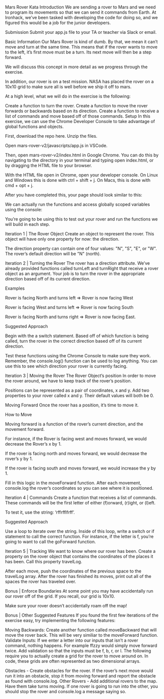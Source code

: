Mars Rover Kata
Introduction
We are sending a rover to Mars and we need to program its movements so that we can send it commands from Earth. At Ironhack, we’ve been tasked with developing the code for doing so, and we figured this would be a job for the junior developers.


Submission
Submit your app.js file to your TA or teacher via Slack or email.

Basic Information
Our Mars Rover is kind of dumb. By that, we mean it can’t move and turn at the same time. This means that if the rover wants to move to the left, it’s first move must be a turn. Its next move will then be a step forward.

We will discuss this concept in more detail as we progress through the exercise.

In addition, our rover is on a test mission. NASA has placed the rover on a 10x10 grid to make sure all is well before we ship it off to mars.

At a high level, what we will do in the exercise is the following:

Create a function to turn the rover.
Create a function to move the rover forwards or backwards based on its direction.
Create a function to receive a list of commands and move based off of those commands.
Setup
In this exercise, we can use the Chrome Developer Console to take advantage of global functions and objects.

First, download the repo here. Unzip the files.

Open mars-rover-v2/javascripts/app.js in VSCode.

Then, open mars-rover-v2/index.html in Google Chrome. You can do this by navigating to the directory in your terminal and typing open index.html, or by dragging the HTML file to your browser.

With the HTML file open in Chrome, open your developer console. On Linux and Windows this is done with ctrl + shift + j. On Macs, this is done with cmd + opt + j.

After you have completed this, your page should look similar to this:



We can actually run the functions and access globally scoped variables using the console:



You’re going to be using this to test out your rover and run the functions we will build in each step.

Iteration 1 | The Rover Object
Create an object to represent the rover. This object will have only one property for now: the direction.

The direction property can contain one of four values: "N", "S", "E", or "W". The rover’s default direction will be "N" (north).

Iteration 2 | Turning the Rover
The rover has a direction attribute. We’ve already provided functions called turnLeft and turnRight that receive a rover object as an argument. Your job is to turn the rover in the appropriate direction based off of its current direction.

Examples

Rover is facing North and turns left => Rover is now facing West

Rover is facing West and turns left => Rover is now facing South

Rover is facing North and turns right => Rover is now facing East.


Suggested Approach

Begin with the a switch statement. Based off of which function is being called, turn the rover in the correct direction based off of its current direction.

Test these functions using the Chrome Console to make sure they work. Remember, the console.log() function can be used to log anything. You can use this to see which direction your rover is currently facing.

Iteration 3 | Moving the Rover
The Rover Object’s position
In order to move the rover around, we have to keep track of the rover’s position.

Positions can be represented as a pair of coordinates, x and y. Add two properties to your rover called x and y. Their default values will both be 0.


Moving Forward
Once the rover has a position, it’s time to move it.


How to Move

Moving forward is a function of the rover’s current direction, and the movement forward.

For instance, if the Rover is facing west and moves forward, we would decrease the Rover’s x by 1.

If the rover is facing north and moves forward, we would decrease the rover’s y by 1.

If the rover is facing south and moves forward, we would increase the y by 1.

Fill in this logic in the moveForward function. After each movement, console.log the rover’s coordinates so you can see where it is positioned.

Iteration 4 | Commands
Create a function that receives a list of commands. These commands will be the first letter of either (f)orward, (r)ight, or (l)eft.

To test it, use the string: ‘rffrfflfrff’.

Suggested Approach

Use a loop to iterate over the string. Inside of this loop, write a switch or if statement to call the correct function. For instance, if the letter is f, you’re going to want to call the goForward function.

Iteration 5 | Tracking
We want to know where our rover has been. Create a property on the rover object that contains the coordinates of the places it has been. Call this property travelLog.

After each move, push the coordinates of the previous space to the travelLog array. After the rover has finished its moves, print out all of the spaces the rover has traveled over.

Bonus | Enforce Boundaries
At some point you may have accidentally run our rover off of the grid. If you recall, our grid is 10x10.

Make sure your rover doesn’t accidentally roam off the map!

Bonus | Other Suggested Features
If you found the first few iterations of the exercise easy, try implementing the following features:

Moving Backwards: Create another function called moveBackward that will move the rover back. This will be very similiar to the moveForward function.
Validate Inputs: If we enter a letter into our inputs that isn’t a rover command, nothing happens. For example ffzzy would simply move forward twice. Add validation so that the inputs must be f, b, r, or l.
The following require you to actually create a grid for the rover to move around on. In code, these grids are often represented as two dimensional arrays.

Obstacles - Create obstacles for the rover. If the rover’s next move would run it into an obstacle, stop it from moving forward and report the obstacle as found with console.log.
Other Rovers - Add additional rovers to the map. Have them take turns moving. If one rover is going to run into the other, you should stop the rover and console.log a message saying so.
